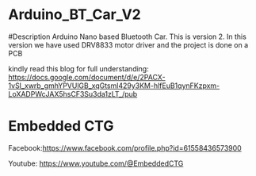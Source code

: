 # Arduino_BT_Car_V2

#Description
Arduino Nano based Bluetooth Car. This is version 2. In this version we have used DRV8833 motor driver and the project is done on a PCB

kindly read this blog for full understanding: https://docs.google.com/document/d/e/2PACX-1vSI_xwrb_gmhYPVUlGB_xqGtsml429y3KM-hlfEuB1qynFKzpxm-LoXADPWcJAX5hsCF3Su3da1zLT_/pub 

# Embedded CTG

Facebook:https://www.facebook.com/profile.php?id=61558436573900

Youtube: https://www.youtube.com/@EmbeddedCTG 
